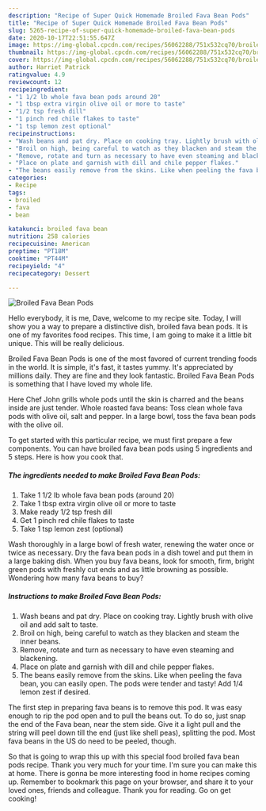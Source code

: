 ```yaml
---
description: "Recipe of Super Quick Homemade Broiled Fava Bean Pods"
title: "Recipe of Super Quick Homemade Broiled Fava Bean Pods"
slug: 5265-recipe-of-super-quick-homemade-broiled-fava-bean-pods
date: 2020-10-17T22:51:55.647Z
image: https://img-global.cpcdn.com/recipes/56062288/751x532cq70/broiled-fava-bean-pods-recipe-main-photo.jpg
thumbnail: https://img-global.cpcdn.com/recipes/56062288/751x532cq70/broiled-fava-bean-pods-recipe-main-photo.jpg
cover: https://img-global.cpcdn.com/recipes/56062288/751x532cq70/broiled-fava-bean-pods-recipe-main-photo.jpg
author: Harriet Patrick
ratingvalue: 4.9
reviewcount: 12
recipeingredient:
- "1 1/2 lb whole fava bean pods around 20"
- "1 tbsp extra virgin olive oil or more to taste"
- "1/2 tsp fresh dill"
- "1 pinch red chile flakes to taste"
- "1 tsp lemon zest optional"
recipeinstructions:
- "Wash beans and pat dry. Place on cooking tray. Lightly brush with olive oil and add salt to taste."
- "Broil on high, being careful to watch as they blacken and steam the inner beans."
- "Remove, rotate and turn as necessary to have even steaming and blackening."
- "Place on plate and garnish with dill and chile pepper flakes."
- "The beans easily remove from the skins. Like when peeling the fava bean, you can easily open. The pods were tender and tasty! Add 1/4 lemon zest if desired."
categories:
- Recipe
tags:
- broiled
- fava
- bean

katakunci: broiled fava bean 
nutrition: 258 calories
recipecuisine: American
preptime: "PT18M"
cooktime: "PT44M"
recipeyield: "4"
recipecategory: Dessert

---
```



![Broiled Fava Bean Pods](https://img-global.cpcdn.com/recipes/56062288/751x532cq70/broiled-fava-bean-pods-recipe-main-photo.jpg)

Hello everybody, it is me, Dave, welcome to my recipe site. Today, I will show you a way to prepare a distinctive dish, broiled fava bean pods. It is one of my favorites food recipes. This time, I am going to make it a little bit unique. This will be really delicious.

Broiled Fava Bean Pods is one of the most favored of current trending foods in the world. It is simple, it's fast, it tastes yummy. It's appreciated by millions daily. They are fine and they look fantastic. Broiled Fava Bean Pods is something that I have loved my whole life.

Here Chef John grills whole pods until the skin is charred and the beans inside are just tender. Whole roasted fava beans: Toss clean whole fava pods with olive oil, salt and pepper. In a large bowl, toss the fava bean pods with the olive oil.


To get started with this particular recipe, we must first prepare a few components. You can have broiled fava bean pods using 5 ingredients and 5 steps. Here is how you cook that.

<!--inarticleads1-->

##### The ingredients needed to make Broiled Fava Bean Pods:

1. Take 1 1/2 lb whole fava bean pods (around 20)
1. Take 1 tbsp extra virgin olive oil or more to taste
1. Make ready 1/2 tsp fresh dill
1. Get 1 pinch red chile flakes to taste
1. Take 1 tsp lemon zest (optional)


Wash thoroughly in a large bowl of fresh water, renewing the water once or twice as necessary. Dry the fava bean pods in a dish towel and put them in a large baking dish. When you buy fava beans, look for smooth, firm, bright green pods with freshly cut ends and as little browning as possible. Wondering how many fava beans to buy? 

<!--inarticleads2-->

##### Instructions to make Broiled Fava Bean Pods:

1. Wash beans and pat dry. Place on cooking tray. Lightly brush with olive oil and add salt to taste.
1. Broil on high, being careful to watch as they blacken and steam the inner beans.
1. Remove, rotate and turn as necessary to have even steaming and blackening.
1. Place on plate and garnish with dill and chile pepper flakes.
1. The beans easily remove from the skins. Like when peeling the fava bean, you can easily open. The pods were tender and tasty! Add 1/4 lemon zest if desired.


The first step in preparing fava beans is to remove this pod. It was easy enough to rip the pod open and to pull the beans out. To do so, just snap the end of the Fava bean, near the stem side. Give it a light pull and the string will peel down till the end (just like shell peas), splitting the pod. Most fava beans in the US do need to be peeled, though. 

So that is going to wrap this up with this special food broiled fava bean pods recipe. Thank you very much for your time. I'm sure you can make this at home. There is gonna be more interesting food in home recipes coming up. Remember to bookmark this page on your browser, and share it to your loved ones, friends and colleague. Thank you for reading. Go on get cooking!
